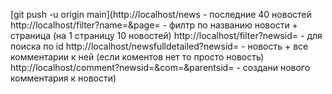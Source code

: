 [git push -u origin main](http://localhost/news - последние 40 новостей http://localhost/filter?name=&page= - филтр по названию новости + страница (на 1 страницу 10 новостей) http://localhost/filter?newsid= - для поиска по id http://localhost/newsfulldetailed?newsid= - новость + все комментарии к ней (если коментов нет то просто новость) http://localhost/comment?newsid=&com=&parentsid= - создани нового комментария к новости)

